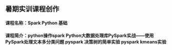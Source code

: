 ##  暑期实训课程创作

#### 课程名称：Spark Python 基础
#### 课程简介：python操作spark Python大数据处理库PySpark实战——使用PySpark处理文本多分类问题 pyspark 决策树的简单实验 pyspark kmeans实验
